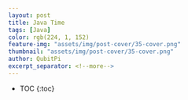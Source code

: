 ```yaml
---
layout: post
title: Java Time
tags: [Java]
color: rgb(224, 1, 152)
feature-img: "assets/img/post-cover/35-cover.png"
thumbnail: "assets/img/post-cover/35-cover.png"
author: QubitPi
excerpt_separator: <!--more-->
---
```


<!--more-->

* TOC
{:toc}
  
